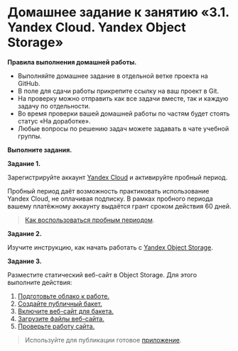 # Домашнее задание к занятию «3.1. Yandex Cloud. Yandex Object Storage»

**Правила выполнения домашней работы.**
* Выполняйте домашнее задание в отдельной ветке проекта на GitHub.
* В поле для сдачи работы прикрепите ссылку на ваш проект в Git.
* На проверку можно отправить как все задачи вместе, так и каждую задачу по отдельности. 
* Во время проверки вашей домашней работы по частям будет стоять статус «На доработке».
* Любые вопросы по решению задач можете задавать в чате учебной группы.

**Выполните задания.**

**Задание 1.**

Зарегистрируйте аккаунт [Yandex Cloud](https://cloud.yandex.ru/) и активируйте пробный период.

Пробный период даёт возможность практиковать использование Yandex Cloud, не оплачивая подписку.
В рамках пробного периода вашему платёжному аккаунту выдаётся грант сроком действия 60 дней.

> [Как воспользоваться пробным периодом](https://cloud.yandex.ru/docs/free-trial/concepts/quickstart).

**Задание 2.**

Изучите инструкцию, как начать работать с [Yandex Object Storage](https://cloud.yandex.ru/docs/storage/quickstart).

**Задание 3.**

Разместите статический веб-сайт в Object Storage. Для этого выполните действия:

1. [Подготовьте облако к работе.](https://cloud.yandex.ru/docs/tutorials/web/static#before-you-begin)
1. [Создайте публичный бакет.](https://cloud.yandex.ru/docs/tutorials/web/static#create-public-bucket)
1. [Включите веб-сайт для бакета.](https://cloud.yandex.ru/docs/tutorials/web/static#turn-on-hosting)
1. [Загрузите файлы веб-сайта.](https://cloud.yandex.ru/docs/tutorials/web/static#upload-files)
1. [Проверьте работу сайта.](https://cloud.yandex.ru/docs/tutorials/web/static#test-site)

> Используйте для публикации готовое [приложение](app).
